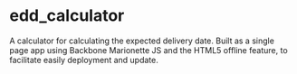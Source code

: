 # edd_calculator
A calculator for calculating the expected delivery date. Built as a single page app using Backbone Marionette JS and the HTML5 offline feature, to facilitate easily deployment and update. 
